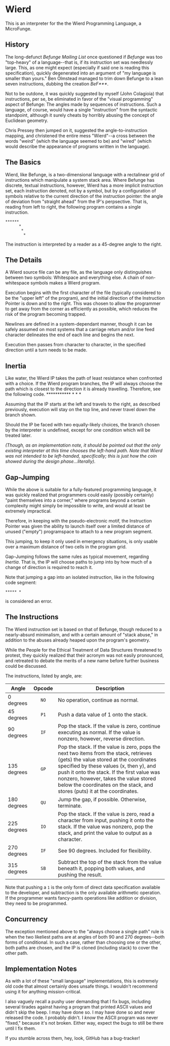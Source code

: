 Wierd
=====

This is an interpreter for the the Wierd Programming Language, a MicroFunge.

History
-------

The long-defunct _Befunge Mailing List_ once questioned if _Befunge_ was too "top-heavy" of a language--that is, if its instruction set was needlessly large.  This, as one might expect (especially if said one is reading this specification), quickly degenerated into an argument of "my language is smaller than yours."  Ben Olmstead managed to trim down Befunge to a lean seven instructions, dubbing the creation _BeF***_.

Not to be outdone, it was quickly suggested by myself (John Colagioia) that instructions, per se, be eliminated in favor of the "visual programming" aspect of Befunge:  The angles made by sequences of instructions.  Such a language, of course, would have a single "instruction" from the syntactic standpoint, although it surely cheats by horribly abusing the concept of Euclidean geometry.

Chris Pressey then jumped on it, suggested the angle-to-instruction mapping, and christened the entire mess "Wierd"--a cross between the words "weird" (which the language seemed to be) and "wired" (which would describe the appearance of programs written in the 
language).

The Basics
----------

Wierd, like Befunge, is a two-dimensional language with a rectalinear grid of instructions which manipulate a system stack area.  Where Befunge has discrete, textual instructions, however, Wierd has a more implicit instruction set, each instruction denoted, not by a symbol, but by a configuration of symbols relative to the current direction of the instruction pointer:  the angle of deviation from "straight ahead" from the IP's perpsective.  That is, reading from left to right, the following program contains a single instruction.

    ******
          *
           *
            *

The instruction is interpreted by a reader as a 45-degree angle to the right.

The Details
-----------

A Wierd source file can be any file, as the language only distinguishes between two symbols:  Whitespace and everything else.  A chain of non-whitespace symbols makes a Wierd program.

Execution begins with the first character of the file (typically considered to be the "upper left" of the program), and the initial direction of the Instruction Pointer is down and to the right.  This was chosen to allow the programmer to get away from the corner as efficiently as possible, which reduces the risk of the program becoming
trapped.

Newlines are defined in a system-dependant manner, though it can be safely assumed on most systems that a carriage return and/or line feed character delineates the end of each line and begins the next.

Execution then passes from character to character, in the specified direction until a turn needs to be made.

Inertia
-------

Like water, the Wierd IP takes the path of least resistance when confronted with a choice.  If the Wierd program branches, the IP will always choose the path which is closest to the direction it is already travelling.  Therefore, see the following code. 
    ***********
         *
          *
           *

Assuming that the IP starts at the left and travels to the right, as described previously, execution will stay on the top line, and never travel down the branch shown.

Should the IP be faced with two equally-likely choices, the branch chosen by the interpreter is undefined, except for one condition which will be treated later.

_(Though, as an implementation note, it should be pointed out that the only existing interpreter at this time chooses the left-hand path.  Note that Wierd was not intended to be left-handed, specifically; this is just how the coin showed during the design phase...literally)._

Gap-Jumping
-----------

While the above is suitable for a fully-featured programming language, it was quickly realized that programmers could easily (possibly certainly) "paint themselves into a corner," where programs beyond a certain complexity might simply be impossible to write, and would at least be extremely impractical.

Therefore, in keeping with the pseudo-electronic motif, the Instruction Pointer was given the ability to launch itself over a limited distance of unused ("empty") programspace to attach to a new program segment.

This jumping, to keep it only used in emergency situations, is only usable over a maximum distance of two cells in the program grid.

Gap-Jumping follows the same rules as typical movement, regarding _Inertia_.  That is, the IP will choose paths to jump into by how much of a change of direction is required to reach it.

Note that jumping a gap into an isolated instruction, like in the following code segment:

    ***** *

is considered an error.

The Instructions
----------------

The Wierd instruction set is based on that of Befunge, though reduced to a nearly-absurd minimalism, and with a certain amount of "stack abuse," in addition to the abuses already heaped upon the program's geometry.

While the People for the Ethical Treatment of Data Structures threatened to protest, they quickly realized that their acronym was not easily pronounced, and retreated to debate the merits of a new name before further business could be discussed.

The instructions, listed by angle, are:

| **Angle** | **Opcode** | **Description** |
| ------------ |:------:| ----------- |
|   0 degrees  | `NO`   | No operation, continue as normal. |
|  45 degrees  | `P1`   | Push a data value of 1 onto the stack. |
|  90 degrees  | `IF`   | Pop the stack.  If the value is zero, continue executing as normal.  If the value is nonzero, however, reverse direction. |
| 135 degrees  | `GP`   | Pop the stack.  If the value is zero, pops the next two items from the stack, retrieves (gets) the value stored at the coordinates specified by these values (x, then y), and push it onto the stack.  If the first value was nonzero, however, takes the value stored below the coordinates on the stack, and stores (puts) it at the coordinates. |
| 180 degrees  | `QU`   | Jump the gap, if possible.  Otherwise, terminate. |
| 225 degrees  | `IO`   | Pop the stack.  If the value is zero, read a character from input, pushing it onto the stack.  If the value was nonzero, pop the stack, and print the value to output as a character. |
| 270 degrees  | `IF`   | See 90 degrees.  Included for flexibility. |
| 315 degrees  | `SB`   | Subtract the top of the stack from the value beneath it, popping both values, and pushing the result. |

Note that pushing a `1` is the only form of direct data specification available to the developer, and subtraction is the only available arithmetic operation.  If the programmer wants fancy-pants operations like addition or division, they need to be programmed.

Concurrency
-----------

The exception mentioned above to the "always choose a single path" rule is when the two likeliest paths are at angles of both 90 and 270 degrees--both forms of conditional.  In such a case, rather than choosing one or the other, both paths are chosen, and the IP is cloned (including stack) to cover the other path.

Implementation Notes
--------------------

As with a lot of these "small language" implementations, this is extremely old code that almost certainly does unsafe things.  I wouldn't recommend using it for anything mission-critical.

I also vaguely recall a pushy user demanding that I fix bugs, including several tirades against having a program that printed ASCII values and didn't skip the beep.  I may have done so.  I may have done so and never released the code.  I probably didn't.  I _know_ the ASCII program was never "fixed," because it's not broken.  Either way, expect the bugs to still be there until I fix them.

If you stumble across them, hey, look, GitHub has a bug-tracker!
